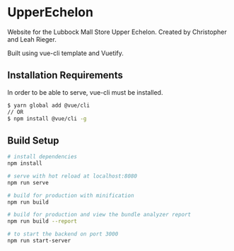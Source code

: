 # UpperEchelon
Website for the Lubbock Mall Store Upper Echelon. Created by Christopher and Leah Rieger.

Built using vue-cli template and Vuetify.

## Installation Requirements

In order to be able to serve, vue-cli must be installed. 

```bash
$ yarn global add @vue/cli
// OR 
$ npm install @vue/cli -g
```

## Build Setup

``` bash
# install dependencies
npm install

# serve with hot reload at localhost:8080
npm run serve

# build for production with minification
npm run build

# build for production and view the bundle analyzer report
npm run build --report

# to start the backend on port 3000
npm run start-server
```